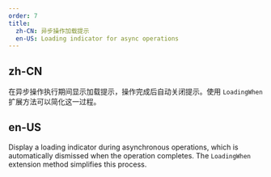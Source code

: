 ```yaml
---
order: 7
title:
  zh-CN: 异步操作加载提示
  en-US: Loading indicator for async operations
---
```


## zh-CN

在异步操作执行期间显示加载提示，操作完成后自动关闭提示。使用 `LoadingWhen` 扩展方法可以简化这一过程。

## en-US

Display a loading indicator during asynchronous operations, which is automatically dismissed when the operation completes. The `LoadingWhen` extension method simplifies this process.
